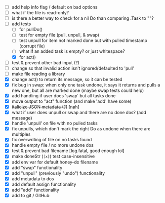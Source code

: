 - [ ] add help info flag / default on bad options
- [ ] what if the file is read-only?
- [ ] is there a better way to check for a nil Do than comparing .Task to ""?
- [ ] add tests
  - [ ] for pullDo()
  - [ ] test for empty file (pull, unpull, & swap)
  - [ ] test unpull for item not marked done but with pulled timestamp (corrupt file)
  - [ ] what if an added task is empty? or just whitespace?
  - [x] for act()
- [ ] test & prevent other bad input (?)
- [ ] change so that invalid action isn't ignored/defaulted to 'pull'
- [ ] make file reading a library
- [x] change act() to return its message, so it can be tested
- [x] fix bug in swap: when only one task undone, it says it returns and pulls a new one, but all are marked done (maybe swap tests could help)
- [x] add handling if user does 'swap' but all tasks done
- [x] move output to "act" function (and make 'add' have some)
- [x] ~~italicize JSON metadata (?)~~ [nah]
- [x] what if user does unpull or swap and there are no done dos? (add message)
- [x] handle 'unpull' on file with no pulled tasks
- [x] fix unpulls, which don't mark the right Do as undone when there are multiples
- [x] fix overwriting of file on no tasks found
- [x] handle empty file / no more undone dos
- [x] test & prevent bad filename [log.fatal, good enough lol]
- [x] make doneStr (`[x]`) test case-insensitive
- [x] add env var for default honey-do filename
- [x] add "swap" functionality
- [x] add "unpull" (previously "undo") functionality
- [x] add metadata to dos
- [x] add default assign functionality
- [x] add "add" functionality
- [x] add to git / GitHub
